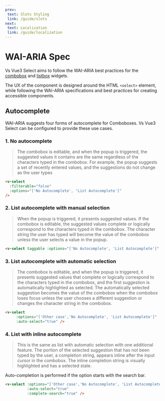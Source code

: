 ```yaml
---
prev:
 text: Slots Styling
 link: /guide/slots
next:
 text: Localization
 link: /guide/localization
---
```


# WAI-ARIA Spec

Vs Vue3 Select aims to follow the WAI-ARIA best practices for the
[combobox](https://www.w3.org/WAI/ARIA/apg/patterns/combobox/) and
[listbox](https://www.w3.org/WAI/ARIA/apg/patterns/listbox/) widgets.

The UX of the component is designed around the HTML `<select>` element, while
following the WAI-ARIA specifications and best practices for creating accessible
components.

## Autocomplete

WAI-ARIA suggests four forms of autocomplete for Comboboxes. Vs Vue3 Select can be
configured to provide these use cases.

### 1. No autocomplete

   > The combobox is editable, and when the popup is triggered, the suggested values it contains are the same regardless
   > of the characters typed in the combobox. For example, the popup suggests a set of recently entered values, and the
   > suggestions do not change as the user types

   ```html
   <v-select
     :filterable="false"
     :options="['No Autocomplete', 'List Autocomplete']"
   />
   ```

   <v-select :filterable="false" :options="['No Autocomplete', 'List Autocomplete']" />

### 2. List autocomplete with manual selection

   > When the popup is triggered, it presents suggested values. If the combobox is editable, the suggested values 
   > complete or logically correspond to the characters typed in the combobox. The character string the user has typed 
   > will become the value of the combobox unless the user selects a value in the popup.

   ```html
   <v-select taggable :options="['No Autocomplete', 'List Autocomplete']" />
   ```

   <v-select taggable :options="['No Autocomplete', 'List Autocomplete']" :auto-select="true" />

### 3. List autocomplete with automatic selection

   > The combobox is editable, and when the popup is triggered, it presents suggested values that complete or logically
   > correspond to the characters typed in the combobox, and the first suggestion is automatically highlighted as 
   > selected. The automatically selected suggestion becomes the value of the combobox when the combobox loses focus 
   > unless the user chooses a different suggestion or changes the character string in the combobox.

   ```html
   <v-select 
        :options="['Other case','No Autocomplete', 'List Autocomplete']" 
        :auto-select="true" />
   ```

   <v-select :options="['Other Case','No Autocomplete', 'List Autocomplete']" :auto-select="true" />

### 4. List with inline autocomplete <Badge type="tip" text="v1.2.0+" vertical="top" />

   > This is the same as list with automatic selection with one additional feature. The portion of the selected
   > suggestion that has not been typed by the user, a completion string, appears inline after the input cursor in the
   > combobox. The inline completion string is visually highlighted and has a selected state.

Auto-completion is performed if the option starts with the search bar.

   ```html
   <v-select :options="['Other case','No Autocomplete', 'List Autocomplete']" 
             :auto-select="true"  
             :complete-search="true" />
   ```

   <v-select :options="['Other Case','No Autocomplete', 'List Autocomplete', 'No cases']" :auto-select="true"  :complete-search="true" />

